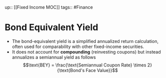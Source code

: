 up:: [[Fixed Income MOC]]
tags:: #Finance
# Bond Equivalent Yield
- The bond-equivalent yield is a simplified annualized return calculation, often used for comparability with other fixed-income securities. 
- It does not account for **compounding** (reinvesting coupons) but instead annualizes a semiannual yield as follows
$$\text{BEY} = \frac{\text{Semiannual Coupon Rate} \times 2}{\text{Bond's Face Value}}$$